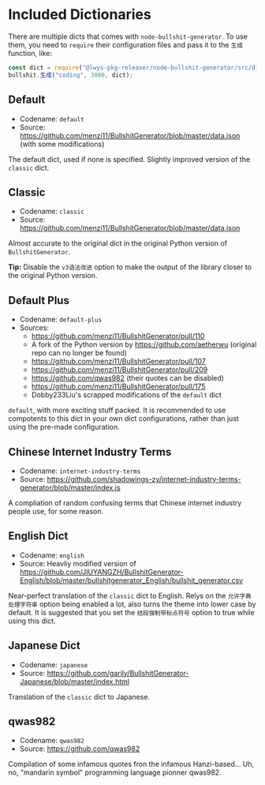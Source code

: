 # Included Dictionaries

There are multiple dicts that comes with `node-bullshit-generator`.
To use them, you need to `require` their configuration files and pass it to the `生成` function, like:

```javascript
const dict = require("@lwys-pkg-releaser/node-bullshit-generator/src/dict/{codename}/配置.js");
bullshit.生成("coding", 3000, dict);
```

## Default

-   Codename: `default`
-   Source: https://github.com/menzi11/BullshitGenerator/blob/master/data.json (with some modifications)

The default dict, used if none is specified. Slightly improved version of the `classic` dict.

## Classic

-   Codename: `classic`
-   Source: https://github.com/menzi11/BullshitGenerator/blob/master/data.json

Almost accurate to the original dict in the original Python version of `BullshitGenerator`.

**Tip:** Disable the `v3语法改进` option to make the output of the library closer to the original Python version.

## Default Plus

-   Codename: `default-plus`
-   Sources:
    -   https://github.com/menzi11/BullshitGenerator/pull/110
    -   A fork of the Python version by https://github.com/aetherwu (original repo can no longer be found)
    -   https://github.com/menzi11/BullshitGenerator/pull/107
    -   https://github.com/menzi11/BullshitGenerator/pull/209
    -   https://github.com/qwas982 (their quotes can be disabled)
    -   https://github.com/menzi11/BullshitGenerator/pull/175
    -   Dobby233Liu's scrapped modifications of the `default` dict

`default`, with more exciting stuff packed.
It is recommended to use compotents to this dict in your own dict configurations, rather than just using the pre-made configuration.

## Chinese Internet Industry Terms

-   Codename: `internet-industry-terms`
-   Source: https://github.com/shadowings-zy/internet-industry-terms-generator/blob/master/index.js

A compliation of random confusing terms that Chinese internet industry people use, for some reason.

## English Dict

-   Codename: `english`
-   Source: Heavliy modified version of https://github.com/JIUYANGZH/BullshitGenerator-English/blob/master/bullshitgenerator_English/bullshit_generator.csv

Near-perfect translation of the `classic` dict to English. Relys on the `允许字典处理字符串` option being enabled a lot, also turns the theme into lower case by default. It is suggested that you set the `结段强制带标点符号` option to true while using this dict.

## Japanese Dict

-   Codename: `japanese`
-   Source: https://github.com/garily/BullshitGenerator-Japanese/blob/master/index.html

Translation of the `classic` dict to Japanese.

## qwas982

-   Codename: `qwas982`
-   Source: https://github.com/qwas982

Compilation of some infamous quotes fron the infamous Hanzi-based... Uh, no, "mandarin symbol" programming language pionner qwas982.
